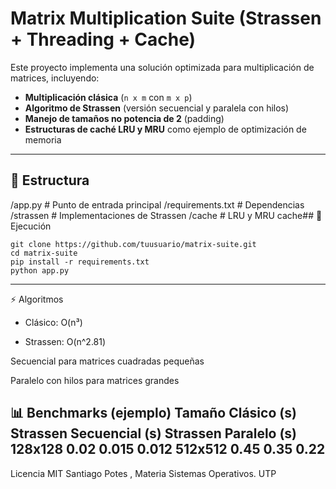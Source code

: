 # Matrix Multiplication Suite (Strassen + Threading + Cache)

Este proyecto implementa una solución optimizada para multiplicación de matrices, incluyendo:

- **Multiplicación clásica** (`n x m` con `m x p`)
- **Algoritmo de Strassen** (versión secuencial y paralela con hilos)
- **Manejo de tamaños no potencia de 2** (padding)
- **Estructuras de caché LRU y MRU** como ejemplo de optimización de memoria
---
## 📂 Estructura
/app.py # Punto de entrada principal
/requirements.txt # Dependencias
/strassen # Implementaciones de Strassen
/cache # LRU y MRU cache## 🚀 Ejecución
```
git clone https://github.com/tuusuario/matrix-suite.git
cd matrix-suite
pip install -r requirements.txt
python app.py
```
---
⚡ Algoritmos
* Clásico: O(n³)

* Strassen: O(n^2.81)

Secuencial para matrices cuadradas pequeñas

Paralelo con hilos para matrices grandes

📊 Benchmarks (ejemplo)
Tamaño	Clásico (s)	Strassen Secuencial (s)	Strassen Paralelo (s)
128x128	0.02	0.015	0.012
512x512	0.45	0.35	0.22
---
Licencia
MIT
Santiago Potes , Materia Sistemas Operativos. UTP
